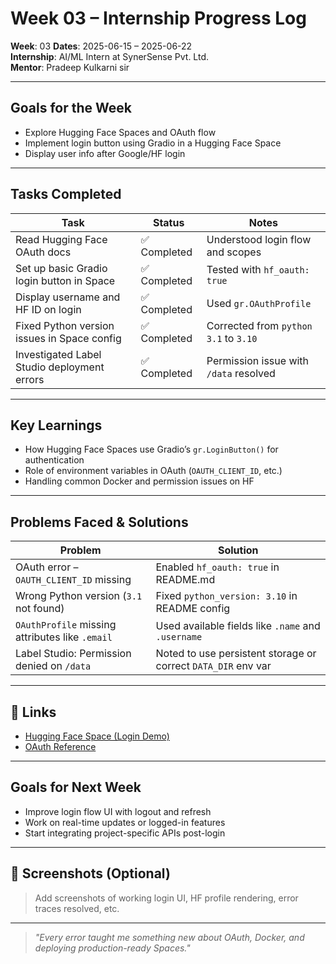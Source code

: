 
#  Week 03 – Internship Progress Log

**Week**: 03 
**Dates**: 2025-06-15 – 2025-06-22  
**Internship**: AI/ML Intern at SynerSense Pvt. Ltd.  
**Mentor**: Pradeep Kulkarni sir

---

## Goals for the Week

- Explore Hugging Face Spaces and OAuth flow
- Implement login button using Gradio in a Hugging Face Space
- Display user info after Google/HF login

---

## Tasks Completed

| Task                                                 | Status     | Notes                                    |
|------------------------------------------------------|------------|------------------------------------------|
| Read Hugging Face OAuth docs                         | ✅ Completed | Understood login flow and scopes         |
| Set up basic Gradio login button in Space            | ✅ Completed | Tested with `hf_oauth: true`             |
| Display username and HF ID on login                  | ✅ Completed | Used `gr.OAuthProfile`                   |
| Fixed Python version issues in Space config          | ✅ Completed | Corrected from `python 3.1` to `3.10`    |
| Investigated Label Studio deployment errors          | ✅ Completed | Permission issue with `/data` resolved   |

---

## Key Learnings

- How Hugging Face Spaces use Gradio’s `gr.LoginButton()` for authentication
- Role of environment variables in OAuth (`OAUTH_CLIENT_ID`, etc.)
- Handling common Docker and permission issues on HF

---

## Problems Faced & Solutions

| Problem                                      | Solution                                           |
|---------------------------------------------|----------------------------------------------------|
| OAuth error – `OAUTH_CLIENT_ID` missing     | Enabled `hf_oauth: true` in README.md              |
| Wrong Python version (`3.1` not found)      | Fixed `python_version: 3.10` in README config      |
| `OAuthProfile` missing attributes like `.email` | Used available fields like `.name` and `.username` |
| Label Studio: Permission denied on `/data`  | Noted to use persistent storage or correct `DATA_DIR` env var |

---

## 📎 Links

- [Hugging Face Space (Login Demo)](https://huggingface.co/spaces/your-username/login-demo)
- [OAuth Reference](https://huggingface.co/docs/hub/spaces-oauth)

---

## Goals for Next Week

- Improve login flow UI with logout and refresh
- Work on real-time updates or logged-in features
- Start integrating project-specific APIs post-login

---

## 📸 Screenshots (Optional)

> Add screenshots of working login UI, HF profile rendering, error traces resolved, etc.

---

> _"Every error taught me something new about OAuth, Docker, and deploying production-ready Spaces."_
